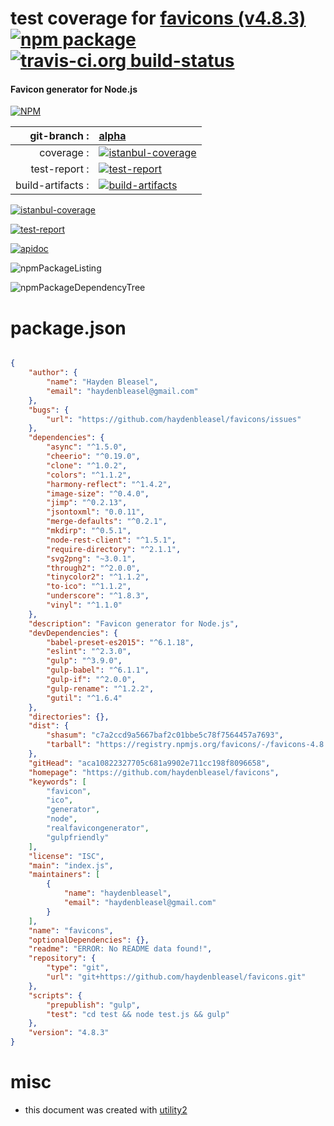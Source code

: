 # test coverage for  [favicons (v4.8.3)](https://github.com/haydenbleasel/favicons)  [![npm package](https://img.shields.io/npm/v/npmtest-favicons.svg?style=flat-square)](https://www.npmjs.org/package/npmtest-favicons) [![travis-ci.org build-status](https://api.travis-ci.org/npmtest/node-npmtest-favicons.svg)](https://travis-ci.org/npmtest/node-npmtest-favicons)
#### Favicon generator for Node.js

[![NPM](https://nodei.co/npm/favicons.png?downloads=true)](https://www.npmjs.com/package/favicons)

| git-branch : | [alpha](https://github.com/npmtest/node-npmtest-favicons/tree/alpha)|
|--:|:--|
| coverage : | [![istanbul-coverage](https://npmtest.github.io/node-npmtest-favicons/build/coverage.badge.svg)](https://npmtest.github.io/node-npmtest-favicons/build/coverage.html/index.html)|
| test-report : | [![test-report](https://npmtest.github.io/node-npmtest-favicons/build/test-report.badge.svg)](https://npmtest.github.io/node-npmtest-favicons/build/test-report.html)|
| build-artifacts : | [![build-artifacts](https://npmtest.github.io/node-npmtest-favicons/glyphicons_144_folder_open.png)](https://github.com/npmtest/node-npmtest-favicons/tree/gh-pages/build)|

[![istanbul-coverage](https://npmtest.github.io/node-npmtest-favicons/build/screenCapture.buildCustomOrg.browser.coverage.html.png)](https://npmtest.github.io/node-npmtest-favicons/build/coverage.html/index.html)

[![test-report](https://npmtest.github.io/node-npmtest-favicons/build/screenCapture.buildCustomOrg.browser.%252Fhome%252Ftravis%252Fbuild%252Fnpmtest%252Fnode-npmtest-favicons%252Ftmp%252Fbuild%252Ftest-report.html.png)](https://npmtest.github.io/node-npmtest-favicons/build/test-report.html)

[![apidoc](https://npmdoc.github.io/node-npmdoc-favicons/build/screenCapture.buildApidoc.browser.%252Fhome%252Ftravis%252Fbuild%252Fnpmdoc%252Fnode-npmdoc-favicons%252Ftmp%252Fbuild%252Fapidoc.html.png)](https://npmdoc.github.io/node-npmdoc-favicons/build/apidoc.html)

![npmPackageListing](https://npmtest.github.io/node-npmtest-favicons/build/screenCapture.npmPackageListing.svg)

![npmPackageDependencyTree](https://npmtest.github.io/node-npmtest-favicons/build/screenCapture.npmPackageDependencyTree.svg)



# package.json

```json

{
    "author": {
        "name": "Hayden Bleasel",
        "email": "haydenbleasel@gmail.com"
    },
    "bugs": {
        "url": "https://github.com/haydenbleasel/favicons/issues"
    },
    "dependencies": {
        "async": "^1.5.0",
        "cheerio": "^0.19.0",
        "clone": "^1.0.2",
        "colors": "^1.1.2",
        "harmony-reflect": "^1.4.2",
        "image-size": "^0.4.0",
        "jimp": "^0.2.13",
        "jsontoxml": "0.0.11",
        "merge-defaults": "^0.2.1",
        "mkdirp": "^0.5.1",
        "node-rest-client": "^1.5.1",
        "require-directory": "^2.1.1",
        "svg2png": "~3.0.1",
        "through2": "^2.0.0",
        "tinycolor2": "^1.1.2",
        "to-ico": "^1.1.2",
        "underscore": "^1.8.3",
        "vinyl": "^1.1.0"
    },
    "description": "Favicon generator for Node.js",
    "devDependencies": {
        "babel-preset-es2015": "^6.1.18",
        "eslint": "^2.3.0",
        "gulp": "^3.9.0",
        "gulp-babel": "^6.1.1",
        "gulp-if": "^2.0.0",
        "gulp-rename": "^1.2.2",
        "gutil": "^1.6.4"
    },
    "directories": {},
    "dist": {
        "shasum": "c7a2ccd9a5667baf2c01bbe5c78f7564457a7693",
        "tarball": "https://registry.npmjs.org/favicons/-/favicons-4.8.3.tgz"
    },
    "gitHead": "aca10822327705c681a9902e711cc198f8096658",
    "homepage": "https://github.com/haydenbleasel/favicons",
    "keywords": [
        "favicon",
        "ico",
        "generator",
        "node",
        "realfavicongenerator",
        "gulpfriendly"
    ],
    "license": "ISC",
    "main": "index.js",
    "maintainers": [
        {
            "name": "haydenbleasel",
            "email": "haydenbleasel@gmail.com"
        }
    ],
    "name": "favicons",
    "optionalDependencies": {},
    "readme": "ERROR: No README data found!",
    "repository": {
        "type": "git",
        "url": "git+https://github.com/haydenbleasel/favicons.git"
    },
    "scripts": {
        "prepublish": "gulp",
        "test": "cd test && node test.js && gulp"
    },
    "version": "4.8.3"
}
```



# misc
- this document was created with [utility2](https://github.com/kaizhu256/node-utility2)

